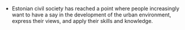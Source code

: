 * Estonian civil society has reached a point where people increasingly want to have a say in the development of the urban environment, express their views, and apply their skills and knowledge.
